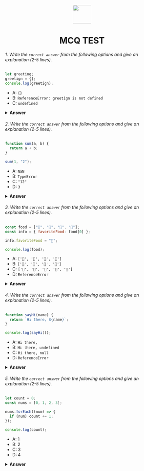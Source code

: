 <div align="center">
  <img height="60" src="https://edurev.gumlet.io/AllImages/original/ApplicationImages/CourseImages/944e5d47-8c55-4a89-91e5-22ab5f2798fc_CI.png">
  <h1>MCQ TEST</h1>
</div>

###### 1. Write the `correct answer` from the following options and give an explanation (2-5 lines).

```javascript
let greeting;
greetign = {};
console.log(greetign);
```

- A: `{}`
- B: `ReferenceError: greetign is not defined`
- C: `undefined`

<details><summary><b>Answer</b></summary>
<p>

#### Answer: ?

<i>
Answer: B
<br/>
The correct option is B. There is a typo in the code: greetign should be greeting. Because of this typo, a ReferenceError will be thrown, indicating that greetign is not defined.</i>
</p>
</details>

###### 2. Write the `correct answer` from the following options and give an explanation (2-5 lines).

```javascript
function sum(a, b) {
  return a + b;
}

sum(1, "2");
```

- A: `NaN`
- B: `TypeError`
- C: `"12"`
- D: `3`

<details><summary><b>Answer</b></summary>
<p>

#### Answer: ?

<i>
Answer: C
<br/>
The correct option is C. JavaScript is a weakly typed language, so when you try to add a number and a string, JavaScript converts the number to a string and performs string concatenation. "1" + "2" results in the string "12", not a numerical sum.
</i>
</p>
</details>

###### 3. Write the `correct answer` from the following options and give an explanation (2-5 lines).

```javascript
const food = ["🍕", "🍫", "🥑", "🍔"];
const info = { favoriteFood: food[0] };

info.favoriteFood = "🍝";

console.log(food);
```

- A: `['🍕', '🍫', '🥑', '🍔']`
- B: `['🍝', '🍫', '🥑', '🍔']`
- C: `['🍝', '🍕', '🍫', '🥑', '🍔']`
- D: `ReferenceError`

<details><summary><b>Answer</b></summary>
<p>

#### Answer: ?

<i>
Answer: A
<br/>
The correct option is A. Changing the value of info.favoriteFood does not modify the original food array. The array remains ['🍕', '🍫', '🥑', '🍔'] because info.favoriteFood is a separate copy of the string.</i>

</p>
</details>

###### 4. Write the `correct answer` from the following options and give an explanation (2-5 lines).

```javascript
function sayHi(name) {
  return `Hi there, ${name}`;
}

console.log(sayHi());
```

- A: `Hi there,`
- B: `Hi there, undefined`
- C: `Hi there, null`
- D: `ReferenceError`

<details><summary><b>Answer</b></summary>
<p>

#### Answer: ?

<i>
Answer: B
<br/>
The correct option is B. The function sayHi expects a parameter name, but it is not provided when calling the function. In JavaScript, if a parameter is not provided, its value is undefined. Therefore, the output will be Hi there, undefined.
</i>

</p>
</details>

###### 5. Write the `correct answer` from the following options and give an explanation (2-5 lines).

```javascript
let count = 0;
const nums = [0, 1, 2, 3];

nums.forEach((num) => {
  if (num) count += 1;
});

console.log(count);
```

- A: 1
- B: 2
- C: 3
- D: 4

<details><summary><b>Answer</b></summary>
<p>

#### Answer: ?

<i>
Answer: C
<br>
The correct option is C. The forEach method iterates through the nums array and the condition if (num) evaluates to true for all elements except 0. Therefore, the callback function is executed for elements 1, 2, and 3, incrementing count by 1 each time. The final value of count is 3.</i>
</p>
</details>